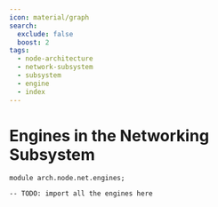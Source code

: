 ```yaml
---
icon: material/graph
search:
  exclude: false
  boost: 2
tags:
  - node-architecture
  - network-subsystem
  - subsystem
  - engine
  - index
---
```


# Engines in the Networking Subsystem

```juvix
module arch.node.net.engines;

-- TODO: import all the engines here
```
